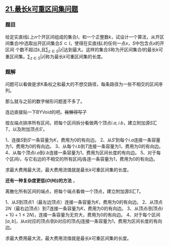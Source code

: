 ## [$21.$最长k可重区间集问题](https://www.luogu.org/problemnew/show/P3358)

### 题目

给定实直线$L$上$n$个开区间组成的集合$I$，和一个正整数$k$，试设计一个算法，从开区
间集合$I$中选取出开区间集合$S\subset I$，使得在实直线$L$的任何一点$x$，$S$中包含点$x$的开区间
个数不超过$k$,且$\sum_{z\in S}|z|$达到最大。这样的集合$S$称为开区间集合$I$的最长$k$可重区间集。$\sum_{z\in S}|z|$称为最长$k$可重区间集的长度。

### 题解

问题可以看做是求K条权之和最大的不想交路径，每条路径为一些不相交的区间序列。

那么就与之前的数字梯形问题差不多了。

连边直接贴一下BYVoid的吧。~~我懒得写了~~

按左端点排序所有区间，把每个区间拆分看做两个顶点$i.a, i.b$，建立附加源$S$汇$T$，以及附加顶点$S'$。

1、连接$S$到$S'$一条容量为$K$，费用为$0$的有向边。
2、从$S'$到每个$i.a$连接一条容量为$1$，费用为$0$的有向边。
3、从每个$i.b$到$T$连接一条容量为$1$，费用为$0$的有向边。
4、从每个顶点$i.a$到$i.b$连接一条容量为$1$，费用为区间长度的有向边。
5、对于每个区间$i$，与它右边的不相交的所有区间$j$各连一条容量为$1$，费用为$0$的有向边。

求最大费用最大流，最大费用流值就是最长$k$可重区间集的长度。

**还有一种复杂度更低($O(N)$)的方法** 。

离散化所有区间的端点，把每个端点看做一个顶点，建立附加源$S$汇$T$。

1、从$S$到顶点$1$（最左边顶点）连接一条容量为$K$，费用为$0$的有向边。
2、从顶点$2N​$（最右边顶点）到$T​$连接一条容量为$K​$，费用为$0​$的有向边。
3、从顶点$i$到顶点$i+1(i+1\leq 2N)$，连接一条容量为无穷大，费用为$0$的有向边。
4、对于每个区间$[a,b]$，从$a$对应的顶点$i$到$b$对应的顶点$j$连接一条容量为$1$，费用为区间长度的有向边。

求最大费用最大流，最大费用流值就是最长$k$可重区间集的长度。